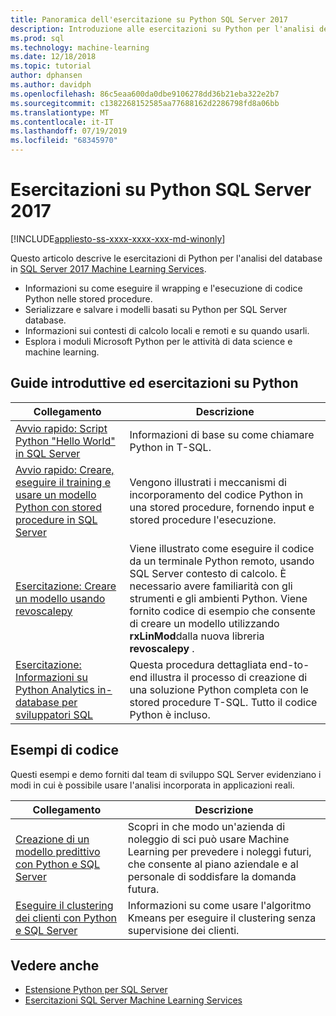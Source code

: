 ```yaml
---
title: Panoramica dell'esercitazione su Python SQL Server 2017
description: Introduzione alle esercitazioni su Python per l'analisi del database SQL Server 2017.
ms.prod: sql
ms.technology: machine-learning
ms.date: 12/18/2018
ms.topic: tutorial
author: dphansen
ms.author: davidph
ms.openlocfilehash: 86c5eaa600da0dbe9106278dd36b21eba322e2b7
ms.sourcegitcommit: c1382268152585aa77688162d2286798fd8a06bb
ms.translationtype: MT
ms.contentlocale: it-IT
ms.lasthandoff: 07/19/2019
ms.locfileid: "68345970"
---
```

# <a name="sql-server-2017-python-tutorials"></a>Esercitazioni su Python SQL Server 2017
[!INCLUDE[appliesto-ss-xxxx-xxxx-xxx-md-winonly](../../includes/appliesto-ss-xxxx-xxxx-xxx-md-winonly.md)]

Questo articolo descrive le esercitazioni di Python per l'analisi del database in [SQL Server 2017 Machine Learning Services](../install/sql-machine-learning-services-windows-install.md). 

+ Informazioni su come eseguire il wrapping e l'esecuzione di codice Python nelle stored procedure.
+ Serializzare e salvare i modelli basati su Python per SQL Server database.
+ Informazioni sui contesti di calcolo locali e remoti e su quando usarli.
+ Esplora i moduli Microsoft Python per le attività di data science e machine learning.

<a name="bkmk_pythontutorials"></a>

## <a name="python-quickstarts-and-tutorials"></a>Guide introduttive ed esercitazioni su Python

| Collegamento | Descrizione |
|------|-------------|
| [Avvio rapido: Script Python "Hello World" in SQL Server](quickstart-python-run-using-t-sql.md) | Informazioni di base su come chiamare Python in T-SQL. |
| [Avvio rapido: Creare, eseguire il training e usare un modello Python con stored procedure in SQL Server](quickstart-python-train-score-in-tsql.md) | Vengono illustrati i meccanismi di incorporamento del codice Python in una stored procedure, fornendo input e stored procedure l'esecuzione. |
| [Esercitazione: Creare un modello usando revoscalepy](use-python-revoscalepy-to-create-model.md) | Viene illustrato come eseguire il codice da un terminale Python remoto, usando SQL Server contesto di calcolo. È necessario avere familiarità con gli strumenti e gli ambienti Python. Viene fornito codice di esempio che consente di creare un modello utilizzando **rxLinMod**dalla nuova libreria **revoscalepy** . |
| [Esercitazione: Informazioni su Python Analytics in-database per sviluppatori SQL](sqldev-in-database-python-for-sql-developers.md) | Questa procedura dettagliata end-to-end illustra il processo di creazione di una soluzione Python completa con le stored procedure T-SQL. Tutto il codice Python è incluso.|

<a name ="bkmk_samples"></a>

## <a name="code-samples"></a>Esempi di codice

Questi esempi e demo forniti dal team di sviluppo SQL Server evidenziano i modi in cui è possibile usare l'analisi incorporata in applicazioni reali.

| Collegamento | Descrizione |
|------|-------------|
| [Creazione di un modello predittivo con Python e SQL Server](https://microsoft.github.io/sql-ml-tutorials/python/rentalprediction/) | Scopri in che modo un'azienda di noleggio di sci può usare Machine Learning per prevedere i noleggi futuri, che consente al piano aziendale e al personale di soddisfare la domanda futura. |
| [Eseguire il clustering dei clienti con Python e SQL Server](https://microsoft.github.io/sql-ml-tutorials/python/customerclustering/) | Informazioni su come usare l'algoritmo Kmeans per eseguire il clustering senza supervisione dei clienti. |

## <a name="see-also"></a>Vedere anche

+ [Estensione Python per SQL Server](../concepts/extension-python.md)
+ [Esercitazioni SQL Server Machine Learning Services](machine-learning-services-tutorials.md)
